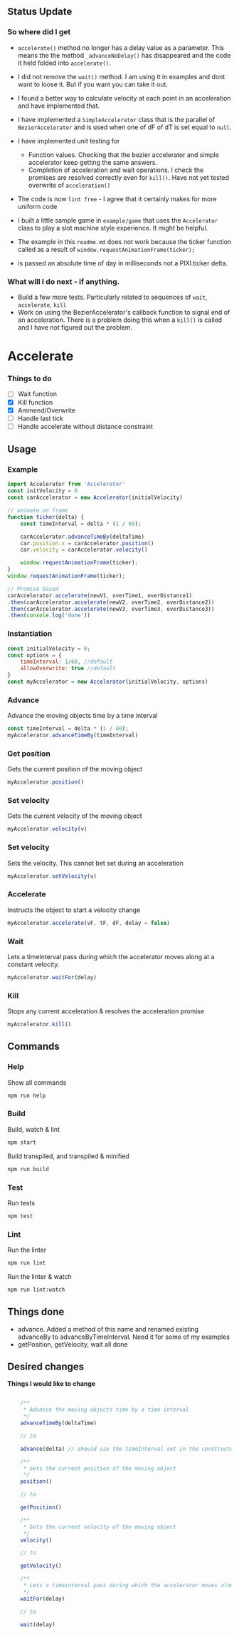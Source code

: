## Status Update
### So where did I get 

-   `accelerate()` method no longer has a delay value as a parameter. This means the the method `_advanceNoDelay()` has disappeared and the code it held folded into `accelerate()`.

-   I did not remove the `wait()` method. I am using it in examples and dont want to loose it. But if you want you can take it out.

-   I found a better way to calculate velocity at each point in an acceleration and have implemented that.

-   I have implemented a `SimpleAccelerator` class that is the parallel of `BezierAccelerator` and is used when one of dF of dT is set equal to `null`.

-   I have implemented unit testing for 
    -   Function values. Checking that the bezier accelerator and simple accelerator keep getting the same answers.
    -   Completion of acceleration and wait operations. I check the promises are resolved correctly even for `kill()`. Have not yet tested
    	overwrite of `acceleration()`

-   The code is now `lint free` - I agree that it certainly makes for more uniform code
-   I built a little sample game in `example/game` that uses the `Accelerator` class to play a slot machine style experience. It might be helpful.
-	The example in this `readme.md` does not work because the ticker function called as a result of  `window.requestAnimationFrame(ticker);`
-	is passed an absolute time of day in milliseconds not a PIXI.ticker delta.

### What will I do next - if anything.

-	Build a few more tests. Particularly related to sequences of `wait`, `accelerate`, `kill`
-	Work on using the BezierAccelerator's callback function to signal end of an acceleration. There is a problem doing this 
	when a `kill()` is called and I have not figured out the problem.

# Accelerate


### Things to do

- [ ] Wait function
- [x] Kill function
- [x] Ammend/Overwrite
- [ ] Handle last tick
- [ ] Handle accelerate without distance constraint

## Usage


### Example

```js
import Accelerator from 'Accelerator'
const initVelocity = 0
const carAccelerator = new Accelerator(initialVelocity)

// animate on frame
function ticker(delta) {
	const timeInterval = delta * (1 / 60);

    carAccelerator.advanceTimeBy(deltaTime)
    car.position.x = carAccelerator.position()
    car.velocity = carAccelerator.velocity()

    window.requestAnimationFrame(ticker);
}
window.requestAnimationFrame(ticker);

// Promise based
carAccelerator.accelerate(newV1, overTime1, overDistance1)
.then(carAccelerator.accelerate(newV2, overTime2, overDistance2))
.then(carAccelerator.accelerate(newV3, overTime3, overDistance3))
.then(console.log('done'))


```

### Instantiation

```js
const initialVelocity = 0;
const options = {
	timeInterval: 1/60, //default
	allowOverwrite: true //default
}
const myAccelerator = new Accelerator(initialVelocity, options)
```

### Advance
Advance the moving objects time by a time interval
```js
const timeInterval = delta * (1 / 60);
myAccelerator.advanceTimeBy(timeInterval)
```

### Get position
Gets the current position of the moving object
```js
myAccelerator.position()
```

### Set velocity
Gets the current velocity of the moving object
```js
myAccelerator.velocity(v)
```

### Set velocity
Sets the velocity. This cannot bet set during an acceleration
```js
myAccelerator.setVelocity(v)
```

### Accelerate
Instructs the object to start a velocity change

```js
myAccelerator.accelerate(vF, tF, dF, delay = false)
```

### Wait
Lets a timeinterval pass during which the accelerator moves along at a constant velocity.

```js
myAccelerator.waitFor(delay)
```

### Kill
Stops any current acceleration & resolves the acceleration promise

```js
myAccelerator.kill()
```

## Commands

### Help

Show all commands

```bash
npm run help
```

### Build

Build, watch & lint

```bash
npm start
```

Build transpiled, and transpiled & minified

```bash
npm run build
```

### Test

Run tests

```bash
npm test
```

### Lint

Run the linter

```bash
npm run lint
```

Run the linter & watch

```bash
npm run lint:watch
```

## Things done

-   advance. Added a method of this name and renamed existing advanceBy to advanceByTimeInterval. Need it for some of my examples
-   getPosition, getVelocity, wait all done

## Desired changes



**Things I would like to change**

```js

    /**
     * Advance the moving objects time by a time interval
     */
    advanceTimeBy(deltaTime)

    // to

    advance(delta) // should use the timeInterval set in the constructor

    /**
     * Gets the current position of the moving object
     */
    position()

    // to

    getPosition() 

    /**
     * Gets the current velocity of the moving object
     */
    velocity()

    // to

    getVelocity()

    /**
     * Lets a timeinterval pass during which the accelerator moves along at a constant velocity.
     */
    waitFor(delay)

    // to

    wait(delay)
```

